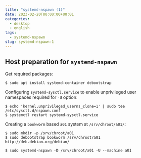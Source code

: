 ```yaml
---
title: "systemd-nspawn (1)"
date: 2023-02-20T00:00:00+00:01
categories:
  - desktop
  - english
tags:
  - systemd-nspawn
slug: systemd-nspawn-1
---
```


## Host preparation for `systemd-nspawn`

Get required packages:

```
$ sudo apt install systemd-container debootstrap
```

Configuring `systemd-sysctl.service` to enable unprivileged user namespaces required for `-U` option:
```
$ echo 'kernel.unprivileged_userns_clone=1' | sudo tee /etc/sysctl.d/nspawn.conf
$ systemctl restart systemd-sysctl.service
```

Creating a `bookworm` based `a01` system at `/srv/chroot/a01/`:
```
$ sudo mkdir -p /srv/chroot/a01
$ sudo debootstrap bookworm /srv/chroot/a01 http://deb.debian.org/debian/
```


```
$ sudo systemd-nspawn -D /srv/chroot/a01 -U --machine a01
```

<!--
## Related articles and resources

- [Linux環境でWindows10のインストールUSBメモリを作成](https://blog.be-dama.com/2021/08/03/linux_winboot_usb/)
- [Create a windows system from scratch using Linux](http://reboot.pro/topic/20468-create-a-windows-system-from-scratch-using-linux/)
- [Rufus -- The Reliable USB Formatting Utility](https://github.com/pbatard/rufus)
- [UEFI:NTFS - Boot NTFS or exFAT partitions from UEFI](https://github.com/pbatard/uefi-ntfs)
- [Debian wiki: UEFI](https://wiki.debian.org/UEFI)

-->

<!-- vim: set sw=4 sts=4 ai si et tw=79 ft=markdown: -->
